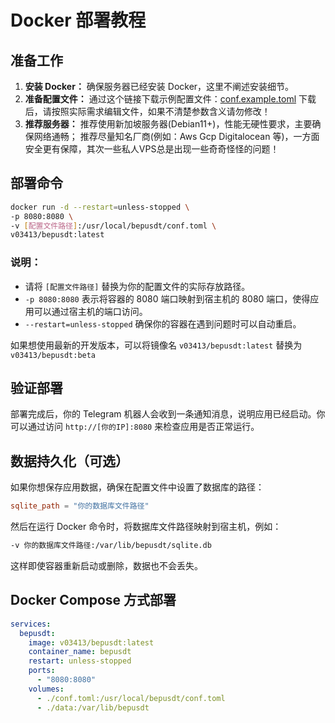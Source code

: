 # Docker 部署教程

## 准备工作

1. **安装 Docker：** 确保服务器已经安装 Docker，这里不阐述安装细节。
2. **准备配置文件：**
   通过这个链接下载示例配置文件：[conf.example.toml](https://github.com/v03413/bepusdt/blob/main/conf.example.toml)
   下载后，请按照实际需求编辑文件，如果不清楚参数含义请勿修改！
3. **推荐服务器：** 推荐使用新加坡服务器(Debian11+)，性能无硬性要求，主要确保网络通畅；
   推荐尽量知名厂商(例如：Aws Gcp Digitalocean 等)，一方面安全更有保障，其次一些私人VPS总是出现一些奇奇怪怪的问题！

## 部署命令

```bash
docker run -d --restart=unless-stopped \
-p 8080:8080 \
-v [配置文件路径]:/usr/local/bepusdt/conf.toml \
v03413/bepusdt:latest
```

### 说明：

- 请将 `[配置文件路径]` 替换为你的配置文件的实际存放路径。
- `-p 8080:8080` 表示将容器的 8080 端口映射到宿主机的 8080 端口，使得应用可以通过宿主机的端口访问。
- `--restart=unless-stopped` 确保你的容器在遇到问题时可以自动重启。

如果想使用最新的开发版本，可以将镜像名 `v03413/bepusdt:latest` 替换为 `v03413/bepusdt:beta`

## 验证部署

部署完成后，你的 Telegram 机器人会收到一条通知消息，说明应用已经启动。你可以通过访问 `http://[你的IP]:8080` 来检查应用是否正常运行。

## 数据持久化（可选）

如果你想保存应用数据，确保在配置文件中设置了数据库的路径：

```toml
sqlite_path = "你的数据库文件路径"
```

然后在运行 Docker 命令时，将数据库文件路径映射到宿主机，例如：

```bash
-v 你的数据库文件路径:/var/lib/bepusdt/sqlite.db
```

这样即使容器重新启动或删除，数据也不会丢失。

## Docker Compose 方式部署

```yml
services: 
  bepusdt: 
    image: v03413/bepusdt:latest
    container_name: bepusdt 
    restart: unless-stopped 
    ports: 
      - "8080:8080" 
    volumes: 
      - ./conf.toml:/usr/local/bepusdt/conf.toml
      - ./data:/var/lib/bepusdt
```

